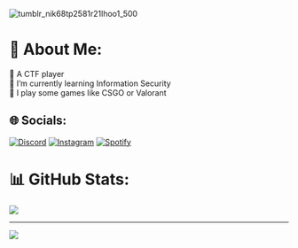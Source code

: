 ![tumblr_nik68tp2581r21lhoo1_500](https://github.com/user-attachments/assets/134ed6ef-0a23-4ef9-9369-902813b8bc75)
# 💫 About Me:
🔭 A CTF player <br>🌱 I’m currently learning Information Security<br>💬 I play some games like CSGO or Valorant<br>

## 🌐 Socials:
[![Discord](https://img.shields.io/badge/Discord-%237289DA.svg?logo=discord&logoColor=white)](https://discord.gg/yuu_2802) [![Instagram](https://img.shields.io/badge/Instagram-%23E4405F.svg?logo=Instagram&logoColor=white)](https://www.instagram.com/_anzuukino_) 
<a href="https://open.spotify.com/user/t3qphw1ykhbix42jqklal0tw8" target="_blank"><img src="https://img.shields.io/badge/Spotify-%231ED760?&style=flat-square&logo=spotify&logoColor=white" alt="Spotify" title="anzuukino"></a>

# 📊 GitHub Stats:
![](https://github-readme-stats.vercel.app/api?username=anzuukino&theme=dark&hide_border=false&include_all_commits=true&count_private=true) 

---
[![](https://visitcount.itsvg.in/api?id=anzuukino&icon=0&color=1)](https://visitcount.itsvg.in)

